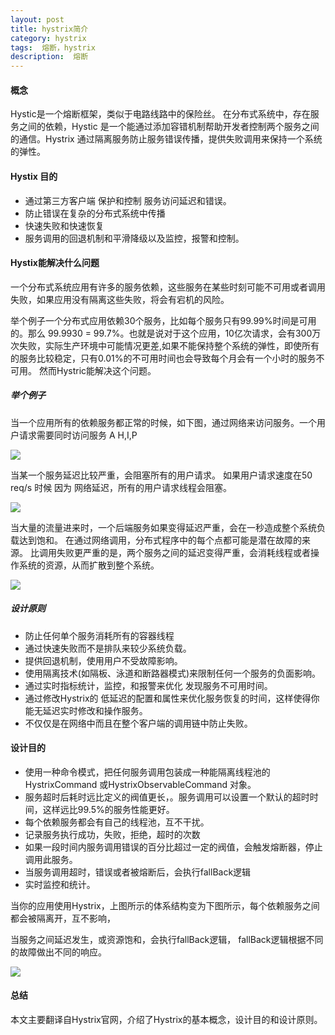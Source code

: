 ```yaml
---
layout: post
title: hystrix简介
category: hystrix
tags:  熔断，hystrix
description:  熔断
--- 
```


#### 概念
Hystic是一个熔断框架，类似于电路线路中的保险丝。
在分布式系统中，存在服务之间的依赖，Hystic 是一个能通过添加容错机制帮助开发者控制两个服务之间的通信。Hystrix 通过隔离服务防止服务错误传播，提供失败调用来保持一个系统的弹性。

#### Hystix 目的
- 通过第三方客户端 保护和控制 服务访问延迟和错误。
- 防止错误在复杂的分布式系统中传播
- 快速失败和快速恢复 
- 服务调用的回退机制和平滑降级以及监控，报警和控制。


#### Hystix能解决什么问题
一个分布式系统应用有许多的服务依赖，这些服务在某些时刻可能不可用或者调用失败，如果应用没有隔离这些失败，将会有宕机的风险。

举个例子一个分布式应用依赖30个服务，比如每个服务只有99.99%时间是可用的。那么
99.9930 = 99.7%。也就是说对于这个应用，10亿次请求，会有300万次失败，实际生产环境中可能情况更差,如果不能保持整个系统的弹性，即使所有的服务比较稳定，只有0.01%的不可用时间也会导致每个月会有一个小时的服务不可用。
然而Hystric能解决这个问题。



##### 举个例子
当一个应用所有的依赖服务都正常的时候，如下图，通过网络来访问服务。一个用户请求需要同时访问服务 A
H,I,P

![](http://7x00ae.com1.z0.glb.clouddn.com/18-1-20/20269517.jpg)

当某一个服务延迟比较严重，会阻塞所有的用户请求。
如果用户请求速度在50 req/s 时候 因为 网络延迟，所有的用户请求线程会阻塞。

![](http://7x00ae.com1.z0.glb.clouddn.com/18-1-20/49848998.jpg)



当大量的流量进来时，一个后端服务如果变得延迟严重，会在一秒造成整个系统负载达到饱和。
在通过网络调用，分布式程序中的每个点都可能是潜在故障的来源。 比调用失败更严重的是，两个服务之间的延迟变得严重，会消耗线程或者操作系统的资源，从而扩散到整个系统。


![](http://7x00ae.com1.z0.glb.clouddn.com/18-1-20/37990033.jpg)

##### 设计原则
- 防止任何单个服务消耗所有的容器线程
- 通过快速失败而不是排队来较少系统负载。
- 提供回退机制，使用用户不受故障影响。
- 使用隔离技术(如隔板、泳道和断路器模式)来限制任何一个服务的负面影响。
- 通过实时指标统计，监控，和报警来优化 发现服务不可用时间。
- 通过修改Hystrix的 低延迟的配置和属性来优化服务恢复的时间，这样使得你能无延迟实时修改和操作服务。
- 不仅仅是在网络中而且在整个客户端的调用链中防止失败。




####  设计目的

- 使用一种命令模式，把任何服务调用包装成一种能隔离线程池的HystrixCommand 或HystrixObservableCommand 对象。
- 服务超时后耗时远比定义的阀值更长，。服务调用可以设置一个默认的超时时间，这样远比99.5%的服务性能更好。
- 每个依赖服务都会有自己的线程池，互不干扰。
- 记录服务执行成功，失败，拒绝，超时的次数
- 如果一段时间内服务调用错误的百分比超过一定的阀值，会触发熔断器，停止调用此服务。
- 当服务调用超时，错误或者被熔断后，会执行fallBack逻辑
- 实时监控和统计。


当你的应用使用Hystrix，上图所示的体系结构变为下图所示，每个依赖服务之间都会被隔离开，互不影响，

当服务之间延迟发生，或资源饱和，会执行fallBack逻辑，
fallBack逻辑根据不同的故障做出不同的响应。

![](http://7x00ae.com1.z0.glb.clouddn.com/18-1-20/65292301.jpg)


#### 总结

本文主要翻译自Hystrix官网，介绍了Hystrix的基本概念，设计目的和设计原则。